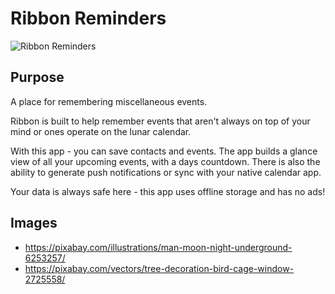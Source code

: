 # Ribbon Reminders

![Ribbon Reminders](https://github.com/jeremyqzt/festivity-reminder/blob/main/others/android/baseImg/horizontal.png?raw=true)

## Purpose

A place for remembering miscellaneous events.

Ribbon is built to help remember events that aren't always on top of your mind or ones operate on the lunar calendar.

With this app - you can save contacts and events. The app builds a glance view of all your upcoming events, with a days countdown. There is also the ability to generate push notifications or sync with your native calendar app.

Your data is always safe here - this app uses offline storage and has no ads!

## Images

- https://pixabay.com/illustrations/man-moon-night-underground-6253257/
- https://pixabay.com/vectors/tree-decoration-bird-cage-window-2725558/
